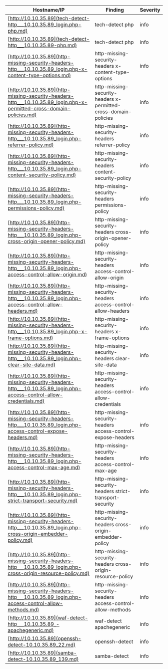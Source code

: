 |Hostname/IP|Finding|Severity|
|-|-|-|
|[http://10.10.35.89](tech-detect-http___10.10.35.89_login.php-php.md)|tech-detect php|info|
|[http://10.10.35.89](tech-detect-http___10.10.35.89-php.md)|tech-detect php|info|
|[http://10.10.35.89](http-missing-security-headers-http___10.10.35.89_login.php-x-content-type-options.md)|http-missing-security-headers x-content-type-options|info|
|[http://10.10.35.89](http-missing-security-headers-http___10.10.35.89_login.php-x-permitted-cross-domain-policies.md)|http-missing-security-headers x-permitted-cross-domain-policies|info|
|[http://10.10.35.89](http-missing-security-headers-http___10.10.35.89_login.php-referrer-policy.md)|http-missing-security-headers referrer-policy|info|
|[http://10.10.35.89](http-missing-security-headers-http___10.10.35.89_login.php-content-security-policy.md)|http-missing-security-headers content-security-policy|info|
|[http://10.10.35.89](http-missing-security-headers-http___10.10.35.89_login.php-permissions-policy.md)|http-missing-security-headers permissions-policy|info|
|[http://10.10.35.89](http-missing-security-headers-http___10.10.35.89_login.php-cross-origin-opener-policy.md)|http-missing-security-headers cross-origin-opener-policy|info|
|[http://10.10.35.89](http-missing-security-headers-http___10.10.35.89_login.php-access-control-allow-origin.md)|http-missing-security-headers access-control-allow-origin|info|
|[http://10.10.35.89](http-missing-security-headers-http___10.10.35.89_login.php-access-control-allow-headers.md)|http-missing-security-headers access-control-allow-headers|info|
|[http://10.10.35.89](http-missing-security-headers-http___10.10.35.89_login.php-x-frame-options.md)|http-missing-security-headers x-frame-options|info|
|[http://10.10.35.89](http-missing-security-headers-http___10.10.35.89_login.php-clear-site-data.md)|http-missing-security-headers clear-site-data|info|
|[http://10.10.35.89](http-missing-security-headers-http___10.10.35.89_login.php-access-control-allow-credentials.md)|http-missing-security-headers access-control-allow-credentials|info|
|[http://10.10.35.89](http-missing-security-headers-http___10.10.35.89_login.php-access-control-expose-headers.md)|http-missing-security-headers access-control-expose-headers|info|
|[http://10.10.35.89](http-missing-security-headers-http___10.10.35.89_login.php-access-control-max-age.md)|http-missing-security-headers access-control-max-age|info|
|[http://10.10.35.89](http-missing-security-headers-http___10.10.35.89_login.php-strict-transport-security.md)|http-missing-security-headers strict-transport-security|info|
|[http://10.10.35.89](http-missing-security-headers-http___10.10.35.89_login.php-cross-origin-embedder-policy.md)|http-missing-security-headers cross-origin-embedder-policy|info|
|[http://10.10.35.89](http-missing-security-headers-http___10.10.35.89_login.php-cross-origin-resource-policy.md)|http-missing-security-headers cross-origin-resource-policy|info|
|[http://10.10.35.89](http-missing-security-headers-http___10.10.35.89_login.php-access-control-allow-methods.md)|http-missing-security-headers access-control-allow-methods|info|
|[http://10.10.35.89](waf-detect-http___10.10.35.89_-apachegeneric.md)|waf-detect apachegeneric|info|
|[http://10.10.35.89](openssh-detect-10.10.35.89_22.md)|openssh-detect |info|
|[http://10.10.35.89](samba-detect-10.10.35.89_139.md)|samba-detect |info|
